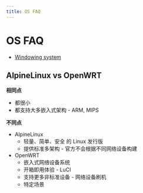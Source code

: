 ```yaml
---
title: OS FAQ
---
```


# OS FAQ

- [Windowing system](https://en.wikipedia.org/wiki/Windowing_system)

## AlpineLinux vs OpenWRT

**相同点**

- 都很小
- 都支持大多嵌入式架构 - ARM, MIPS

**不同点**

- AlpineLinux
  - 轻量、简单、安全 的 Linux 发行版
  - 提供标准多架构 - 官方不会根据不同网络设备构建
- OpenWRT
  - 嵌入式网络设备系统
  - 开箱即用体验 - LuCI
  - 支持更多非标准设备 - 网络设备刷机
  - 特定场景
